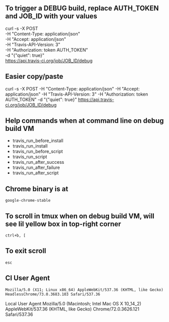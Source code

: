 
## To trigger a DEBUG build, replace AUTH_TOKEN and JOB_ID with your values

curl -s -X POST \
  -H "Content-Type: application/json" \
  -H "Accept: application/json" \
  -H "Travis-API-Version: 3" \
  -H "Authorization: token AUTH_TOKEN" \
  -d "{\"quiet\": true}" \
  https://api.travis-ci.org/job/JOB_ID/debug

## Easier copy/paste

curl -s -X POST   -H "Content-Type: application/json"   -H "Accept: application/json"   -H "Travis-API-Version: 3"   -H "Authorization: token AUTH_TOKEN"   -d "{\"quiet\": true}"   https://api.travis-ci.org/job/JOB_ID/debug


## Help commands when at command line on debug build VM

- travis_run_before_install
- travis_run_install
- travis_run_before_script
- travis_run_script
- travis_run_after_success
- travis_run_after_failure
- travis_run_after_script


## Chrome binary is at
    google-chrome-stable


## To scroll in tmux when on debug build VM, will see lil yellow box in top-right corner
    ctrl+b, [

## To exit scroll
    esc


## CI User Agent
    Mozilla/5.0 (X11; Linux x86_64) AppleWebKit/537.36 (KHTML, like Gecko) HeadlessChrome/73.0.3683.103 Safari/537.36

Local User Agent
Mozilla/5.0 (Macintosh; Intel Mac OS X 10_14_2) AppleWebKit/537.36 (KHTML, like Gecko) Chrome/72.0.3626.121 Safari/537.36
